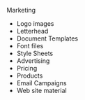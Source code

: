 Marketing

 * Logo images
 * Letterhead
 * Document Templates
 * Font files
 * Style Sheets
 * Advertising
 * Pricing
 * Products
 * Email Campaigns
 * Web site material

